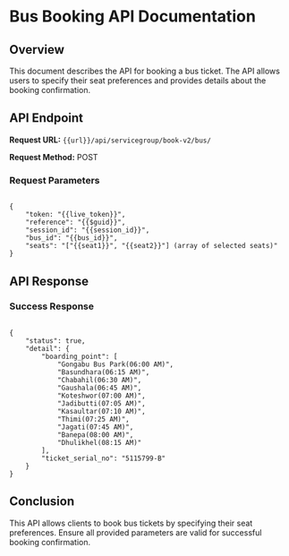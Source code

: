 # Bus Booking API Documentation

## Overview

This document describes the API for booking a bus ticket. The API allows users to specify their seat preferences and provides details about the booking confirmation.

## API Endpoint

**Request URL:** `{{url}}/api/servicegroup/book-v2/bus/`

**Request Method:** POST

### Request Parameters
<pre><code class="json">
{
    "token: "{{live_token}}",
    "reference": "{{$guid}}",
    "session_id": "{{session_id}}",
    "bus_id": "{{bus_id}}",
    "seats": "["{{seat1}}", "{{seat2}}"] (array of selected seats)"
}
</code></pre>
## API Response

### Success Response

<pre><code class="json">
{
    "status": true,
    "detail": {
        "boarding_point": [
            "Gongabu Bus Park(06:00 AM)",
            "Basundhara(06:15 AM)",
            "Chabahil(06:30 AM)",
            "Gaushala(06:45 AM)",
            "Koteshwor(07:00 AM)",
            "Jadibutti(07:05 AM)",
            "Kasaultar(07:10 AM)",
            "Thimi(07:25 AM)",
            "Jagati(07:45 AM)",
            "Banepa(08:00 AM)",
            "Dhulikhel(08:15 AM)"
        ],
        "ticket_serial_no": "5115799-B"
    }
}
</code></pre>


## Conclusion

This API allows clients to book bus tickets by specifying their seat preferences. Ensure all provided parameters are valid for successful booking confirmation.
